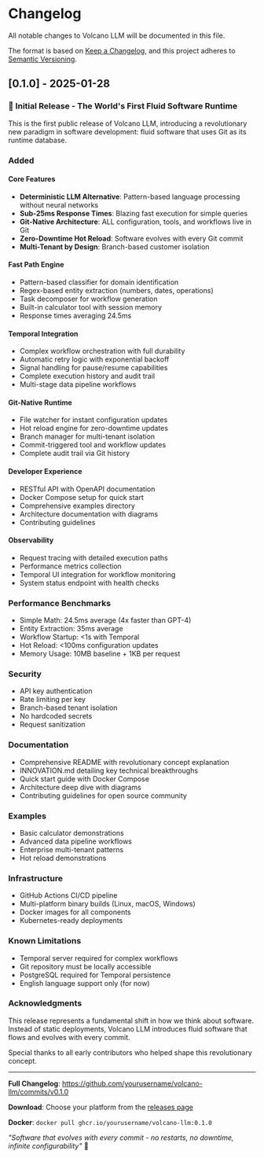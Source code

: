 # Changelog

All notable changes to Volcano LLM will be documented in this file.

The format is based on [Keep a Changelog](https://keepachangelog.com/en/1.0.0/),
and this project adheres to [Semantic Versioning](https://semver.org/spec/v2.0.0.html).

## [0.1.0] - 2025-01-28

### 🌋 Initial Release - The World's First Fluid Software Runtime

This is the first public release of Volcano LLM, introducing a revolutionary new paradigm in software development: fluid software that uses Git as its runtime database.

### Added

#### Core Features
- **Deterministic LLM Alternative**: Pattern-based language processing without neural networks
- **Sub-25ms Response Times**: Blazing fast execution for simple queries
- **Git-Native Architecture**: ALL configuration, tools, and workflows live in Git
- **Zero-Downtime Hot Reload**: Software evolves with every Git commit
- **Multi-Tenant by Design**: Branch-based customer isolation

#### Fast Path Engine
- Pattern-based classifier for domain identification
- Regex-based entity extraction (numbers, dates, operations)
- Task decomposer for workflow generation
- Built-in calculator tool with session memory
- Response times averaging 24.5ms

#### Temporal Integration
- Complex workflow orchestration with full durability
- Automatic retry logic with exponential backoff
- Signal handling for pause/resume capabilities
- Complete execution history and audit trail
- Multi-stage data pipeline workflows

#### Git-Native Runtime
- File watcher for instant configuration updates
- Hot reload engine for zero-downtime updates
- Branch manager for multi-tenant isolation
- Commit-triggered tool and workflow updates
- Complete audit trail via Git history

#### Developer Experience
- RESTful API with OpenAPI documentation
- Docker Compose setup for quick start
- Comprehensive examples directory
- Architecture documentation with diagrams
- Contributing guidelines

#### Observability
- Request tracing with detailed execution paths
- Performance metrics collection
- Temporal UI integration for workflow monitoring
- System status endpoint with health checks

### Performance Benchmarks
- Simple Math: 24.5ms average (4x faster than GPT-4)
- Entity Extraction: 35ms average
- Workflow Startup: <1s with Temporal
- Hot Reload: <100ms configuration updates
- Memory Usage: 10MB baseline + 1KB per request

### Security
- API key authentication
- Rate limiting per key
- Branch-based tenant isolation
- No hardcoded secrets
- Request sanitization

### Documentation
- Comprehensive README with revolutionary concept explanation
- INNOVATION.md detailing key technical breakthroughs
- Quick start guide with Docker Compose
- Architecture deep dive with diagrams
- Contributing guidelines for open source community

### Examples
- Basic calculator demonstrations
- Advanced data pipeline workflows  
- Enterprise multi-tenant patterns
- Hot reload demonstrations

### Infrastructure
- GitHub Actions CI/CD pipeline
- Multi-platform binary builds (Linux, macOS, Windows)
- Docker images for all components
- Kubernetes-ready deployments

### Known Limitations
- Temporal server required for complex workflows
- Git repository must be locally accessible
- PostgreSQL required for Temporal persistence
- English language support only (for now)

### Acknowledgments
This release represents a fundamental shift in how we think about software. Instead of static deployments, Volcano LLM introduces fluid software that flows and evolves with every commit. 

Special thanks to all early contributors who helped shape this revolutionary concept.

---

**Full Changelog**: https://github.com/yourusername/volcano-llm/commits/v0.1.0

**Download**: Choose your platform from the [releases page](https://github.com/yourusername/volcano-llm/releases/tag/v0.1.0)

**Docker**: `docker pull ghcr.io/yourusername/volcano-llm:0.1.0`

*"Software that evolves with every commit - no restarts, no downtime, infinite configurability"* 🌋